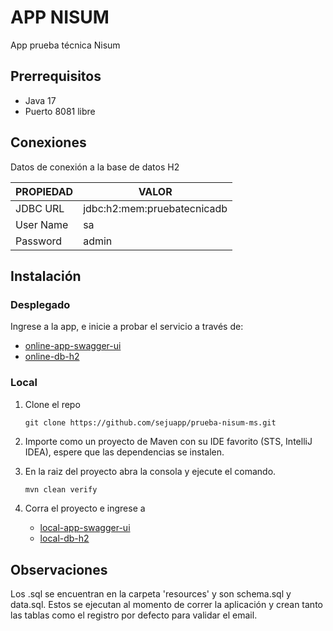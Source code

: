 # APP NISUM 
App prueba técnica Nisum

## Prerrequisitos

   <ul>
     <li>Java 17</li>
     <li>Puerto 8081 libre</li>
   </ul>

## Conexiones

<p>Datos de conexión a la base de datos H2</p>

| PROPIEDAD | VALOR                       |
|-----------|-----------------------------|
| JDBC URL  | jdbc:h2:mem:pruebatecnicadb |
| User Name | sa                          |
| Password  | admin                       |

## Instalación

### Desplegado
<p>Ingrese a la app, e inicie a probar el servicio a través de:</p>

   <ul>
     <li><a target="_blank" href="https://site--back--8kyzyfq4vw5r.code.run/nisum/swagger-ui/index.html">online-app-swagger-ui</a></li>
     <li><a target="_blank" href="https://site--back--8kyzyfq4vw5r.code.run/nisum/db/">online-db-h2</a></li>
   </ul>

### Local
<p>

</p>

1. Clone el repo
   ```console
   git clone https://github.com/sejuapp/prueba-nisum-ms.git
   ```
2. Importe como un proyecto de Maven con su IDE favorito (STS, IntelliJ IDEA), espere que las dependencias se instalen.

3. En la raiz del proyecto abra la consola y ejecute el comando.
   ```bash
   mvn clean verify
   ```
4. Corra el proyecto e ingrese a 
 
   <ul>
     <li><a target="_blank" href="http://localhost:8081/nisum/swagger-ui/index.html#">local-app-swagger-ui</a></li>
     <li><a target="_blank" href="http://localhost:8081/nisum/db/">local-db-h2</a></li>
   </ul>


## Observaciones
   <p>
      Los .sql se encuentran en la carpeta 'resources' y son schema.sql y
      data.sql. Estos se ejecutan al momento de correr la aplicación y crean tanto las tablas como el registro por defecto para validar el email.
   </p>

